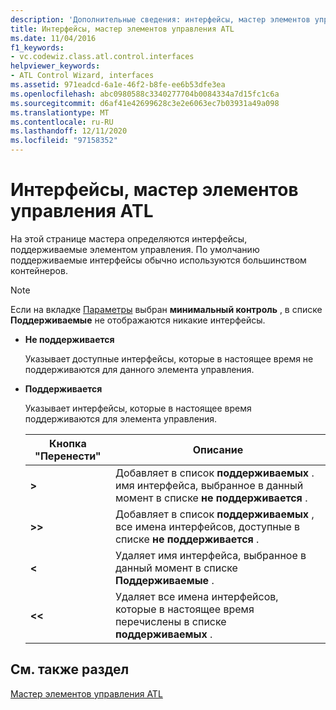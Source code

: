 ```yaml
---
description: 'Дополнительные сведения: интерфейсы, мастер элементов управления ATL'
title: Интерфейсы, мастер элементов управления ATL
ms.date: 11/04/2016
f1_keywords:
- vc.codewiz.class.atl.control.interfaces
helpviewer_keywords:
- ATL Control Wizard, interfaces
ms.assetid: 971eadcd-6a1e-46f2-b8fe-ee6b53dfe3ea
ms.openlocfilehash: abc0980588c3340277704b0084334a7d15fc1c6a
ms.sourcegitcommit: d6af41e42699628c3e2e6063ec7b03931a49a098
ms.translationtype: MT
ms.contentlocale: ru-RU
ms.lasthandoff: 12/11/2020
ms.locfileid: "97158352"
---
```

# <a name="interfaces-atl-control-wizard"></a>Интерфейсы, мастер элементов управления ATL

На этой странице мастера определяются интерфейсы, поддерживаемые элементом управления. По умолчанию поддерживаемые интерфейсы обычно используются большинством контейнеров.

> [!NOTE]
> Если на вкладке [Параметры](../../atl/reference/options-atl-control-wizard.md) выбран **минимальный контроль** , в списке **Поддерживаемые** не отображаются никакие интерфейсы.

- **Не поддерживается**

   Указывает доступные интерфейсы, которые в настоящее время не поддерживаются для данного элемента управления.

- **Поддерживается**

   Указывает интерфейсы, которые в настоящее время поддерживаются для элемента управления.

   |Кнопка "Перенести"|Описание|
   |---------------------|-----------------|
   |**>**|Добавляет в список **поддерживаемых** . имя интерфейса, выбранное в данный момент в списке **не поддерживается** .|
   |**>>**|Добавляет в список **поддерживаемых** , все имена интерфейсов, доступные в списке **не поддерживается** .|
   |**\<**|Удаляет имя интерфейса, выбранное в данный момент в списке **Поддерживаемые** .|
   |**\<\<**|Удаляет все имена интерфейсов, которые в настоящее время перечислены в списке **поддерживаемых** .|

## <a name="see-also"></a>См. также раздел

[Мастер элементов управления ATL](../../atl/reference/atl-control-wizard.md)
